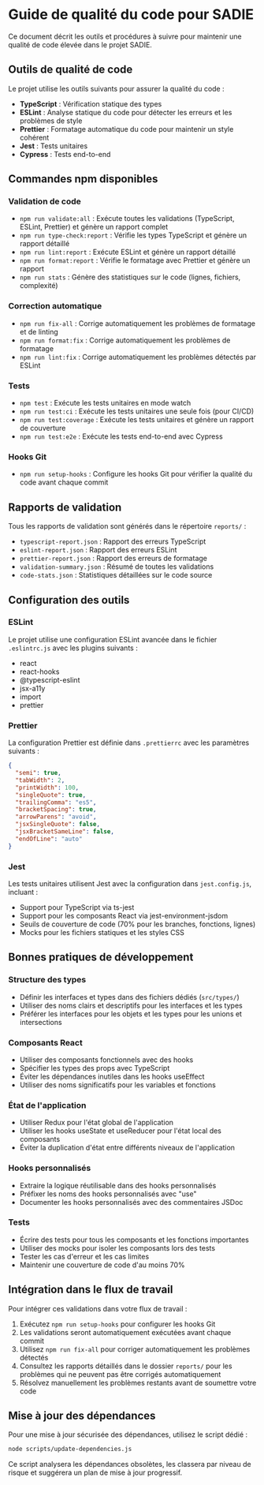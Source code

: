 # Guide de qualité du code pour SADIE

Ce document décrit les outils et procédures à suivre pour maintenir une qualité de code élevée dans le projet SADIE.

## Outils de qualité de code

Le projet utilise les outils suivants pour assurer la qualité du code :

- **TypeScript** : Vérification statique des types
- **ESLint** : Analyse statique du code pour détecter les erreurs et les problèmes de style
- **Prettier** : Formatage automatique du code pour maintenir un style cohérent
- **Jest** : Tests unitaires
- **Cypress** : Tests end-to-end

## Commandes npm disponibles

### Validation de code

- `npm run validate:all` : Exécute toutes les validations (TypeScript, ESLint, Prettier) et génère un rapport complet
- `npm run type-check:report` : Vérifie les types TypeScript et génère un rapport détaillé
- `npm run lint:report` : Exécute ESLint et génère un rapport détaillé
- `npm run format:report` : Vérifie le formatage avec Prettier et génère un rapport
- `npm run stats` : Génère des statistiques sur le code (lignes, fichiers, complexité)

### Correction automatique

- `npm run fix-all` : Corrige automatiquement les problèmes de formatage et de linting
- `npm run format:fix` : Corrige automatiquement les problèmes de formatage
- `npm run lint:fix` : Corrige automatiquement les problèmes détectés par ESLint

### Tests

- `npm test` : Exécute les tests unitaires en mode watch
- `npm run test:ci` : Exécute les tests unitaires une seule fois (pour CI/CD)
- `npm run test:coverage` : Exécute les tests unitaires et génère un rapport de couverture
- `npm run test:e2e` : Exécute les tests end-to-end avec Cypress

### Hooks Git

- `npm run setup-hooks` : Configure les hooks Git pour vérifier la qualité du code avant chaque commit

## Rapports de validation

Tous les rapports de validation sont générés dans le répertoire `reports/` :

- `typescript-report.json` : Rapport des erreurs TypeScript
- `eslint-report.json` : Rapport des erreurs ESLint
- `prettier-report.json` : Rapport des erreurs de formatage
- `validation-summary.json` : Résumé de toutes les validations
- `code-stats.json` : Statistiques détaillées sur le code source

## Configuration des outils

### ESLint

Le projet utilise une configuration ESLint avancée dans le fichier `.eslintrc.js` avec les plugins suivants :
- react
- react-hooks
- @typescript-eslint
- jsx-a11y
- import
- prettier

### Prettier

La configuration Prettier est définie dans `.prettierrc` avec les paramètres suivants :
```json
{
  "semi": true,
  "tabWidth": 2,
  "printWidth": 100,
  "singleQuote": true,
  "trailingComma": "es5",
  "bracketSpacing": true,
  "arrowParens": "avoid",
  "jsxSingleQuote": false,
  "jsxBracketSameLine": false,
  "endOfLine": "auto"
}
```

### Jest

Les tests unitaires utilisent Jest avec la configuration dans `jest.config.js`, incluant :
- Support pour TypeScript via ts-jest
- Support pour les composants React via jest-environment-jsdom
- Seuils de couverture de code (70% pour les branches, fonctions, lignes)
- Mocks pour les fichiers statiques et les styles CSS

## Bonnes pratiques de développement

### Structure des types

- Définir les interfaces et types dans des fichiers dédiés (`src/types/`)
- Utiliser des noms clairs et descriptifs pour les interfaces et les types
- Préférer les interfaces pour les objets et les types pour les unions et intersections

### Composants React

- Utiliser des composants fonctionnels avec des hooks
- Spécifier les types des props avec TypeScript
- Éviter les dépendances inutiles dans les hooks useEffect
- Utiliser des noms significatifs pour les variables et fonctions

### État de l'application

- Utiliser Redux pour l'état global de l'application
- Utiliser les hooks useState et useReducer pour l'état local des composants
- Éviter la duplication d'état entre différents niveaux de l'application

### Hooks personnalisés

- Extraire la logique réutilisable dans des hooks personnalisés
- Préfixer les noms des hooks personnalisés avec "use"
- Documenter les hooks personnalisés avec des commentaires JSDoc

### Tests

- Écrire des tests pour tous les composants et les fonctions importantes
- Utiliser des mocks pour isoler les composants lors des tests
- Tester les cas d'erreur et les cas limites
- Maintenir une couverture de code d'au moins 70%

## Intégration dans le flux de travail

Pour intégrer ces validations dans votre flux de travail :

1. Exécutez `npm run setup-hooks` pour configurer les hooks Git
2. Les validations seront automatiquement exécutées avant chaque commit
3. Utilisez `npm run fix-all` pour corriger automatiquement les problèmes détectés
4. Consultez les rapports détaillés dans le dossier `reports/` pour les problèmes qui ne peuvent pas être corrigés automatiquement
5. Résolvez manuellement les problèmes restants avant de soumettre votre code

## Mise à jour des dépendances

Pour une mise à jour sécurisée des dépendances, utilisez le script dédié :

```bash
node scripts/update-dependencies.js
```

Ce script analysera les dépendances obsolètes, les classera par niveau de risque et suggérera un plan de mise à jour progressif. 
